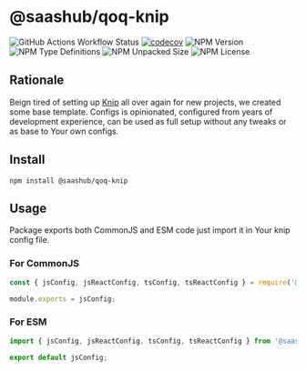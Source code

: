 # @saashub/qoq-knip

![GitHub Actions Workflow Status](https://img.shields.io/github/actions/workflow/status/saashub-it/qoq/main.yml) [![codecov](https://codecov.io/gh/saashub-it/qoq/graph/badge.svg?flag=knip&token=PQ1XAQQ257)](https://codecov.io/gh/saashub-it/qoq/flags/knip) ![NPM Version](https://img.shields.io/npm/v/%40saashub%2Fqoq-knip)
![NPM Type Definitions](https://img.shields.io/npm/types/%40saashub%2Fqoq-knip) ![NPM Unpacked Size](https://img.shields.io/npm/unpacked-size/%40saashub%2Fqoq-knip) ![NPM License](https://img.shields.io/npm/l/%40saashub%2Fqoq-knip)

## Rationale

Beign tired of setting up [Knip](https://www.npmjs.com/package/knip) all over again for new projects, we created some base template. Configs is opinionated, configured from years of development experience, can be used as full setup without any tweaks or as base to Your own configs.

## Install

    npm install @saashub/qoq-knip

## Usage

Package exports both CommonJS and ESM code just import it in Your knip config file.

### For CommonJS

```js
const { jsConfig, jsReactConfig, tsConfig, tsReactConfig } = require('@saashub/qoq-knip');

module.exports = jsConfig;
```

### For ESM

```js
import { jsConfig, jsReactConfig, tsConfig, tsReactConfig } from '@saashub/qoq-knip';

export default jsConfig;
```
